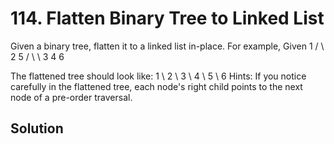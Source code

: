 # 114. Flatten Binary Tree to Linked List
Given a binary tree, flatten it to a linked list in-place.
For example,
Given
 1
/ \\
   2   5
  / \   \\
 3   4   6

The flattened tree should look like:
   1
\\
 2
  \\
   3
\\
 4
  \\
   5
\\
 6
Hints:
If you notice carefully in the flattened tree, each node's right child points to the next node of a pre-order traversal.
## Solution


